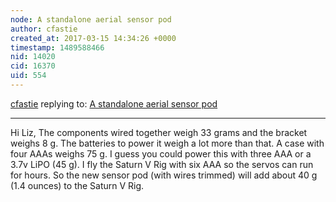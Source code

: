 ```yaml
---
node: A standalone aerial sensor pod
author: cfastie
created_at: 2017-03-15 14:34:26 +0000
timestamp: 1489588466
nid: 14020
cid: 16370
uid: 554
---
```




[cfastie](../profile/cfastie) replying to: [A standalone aerial sensor pod](../notes/cfastie/03-15-2017/a-standalone-aerial-sensor-pod)

----
Hi Liz,
The components wired together weigh 33 grams and the bracket weighs 8 g. The batteries to power it weigh a lot more than that. A case with four AAAs weighs 75 g. I guess you could power this with three AAA or a 3.7v LiPO (45 g). I fly the Saturn V Rig with six AAA so the servos can run for hours. So the new sensor pod (with wires trimmed) will add about 40 g (1.4 ounces) to the Saturn V Rig.